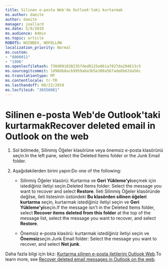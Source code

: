 ```yaml
---
title: Silinen e-posta Web'de Outlook'taki kurtarmak
ms.author: daeite
author: daeite
manager: joallard
ms.date: 5/9/2019
ms.audience: Admin
ms.topic: article
ROBOTS: NOINDEX, NOFOLLOW
localization_priority: Normal
ms.custom:
- "8000011"
- "1996"
ms.openlocfilehash: 730d0910302357ded8125e861a7827da204613c5
ms.sourcegitcommit: 1d98db8acb9959aba3b5e308a567ade6b62da56c
ms.translationtype: MT
ms.contentlocale: tr-TR
ms.lasthandoff: 08/22/2019
ms.locfileid: "36556081"
---
```

# <a name="recover-deleted-email-in-outlook-on-the-web"></a><span data-ttu-id="35ece-102">Silinen e-posta Web'de Outlook'taki kurtarmak</span><span class="sxs-lookup"><span data-stu-id="35ece-102">Recover deleted email in Outlook on the web</span></span>

1. <span data-ttu-id="35ece-103">Sol bölmede, Silinmiş Öğeler klasörüne veya önemsiz e-posta klasörünü seçin.</span><span class="sxs-lookup"><span data-stu-id="35ece-103">In the left pane, select the Deleted Items folder or the Junk Email folder.</span></span>

2. <span data-ttu-id="35ece-104">Aşağıdakilerden birini yapın:</span><span class="sxs-lookup"><span data-stu-id="35ece-104">Do one of the following:</span></span>

    - <span data-ttu-id="35ece-105">Silinmiş Öğeler klasörü: Kurtarma ve **Geri Yükleme'yi**seçmek için istediğiniz iletiyi seçin.</span><span class="sxs-lookup"><span data-stu-id="35ece-105">Deleted Items folder: Select the message you want to recover and select **Restore**.</span></span> <span data-ttu-id="35ece-106">İleti Silinmiş Öğeler klasöründe değilse, ileti listesinin üstündeki **Bu klasörden silinen öğeleri kurtarma** seçin, kurtarmak istediğiniz iletiyi seçin ve **Geri Yükleme'yi**seçin.</span><span class="sxs-lookup"><span data-stu-id="35ece-106">If the message isn't in the Deleted Items folder, select **Recover items deleted from this folder** at the top of the message list, select the message you want to recover, and select **Restore**.</span></span>

    - <span data-ttu-id="35ece-107">Önemsiz e-posta klasörü: kurtarmak istediğiniz iletiyi seçin ve **Önemsiz**seçin.</span><span class="sxs-lookup"><span data-stu-id="35ece-107">Junk Email folder: Select the message you want to recover, and select **Not junk**.</span></span>

<span data-ttu-id="35ece-108">Daha fazla bilgi için bkz: [Kurtarma silinen e-posta iletilerini Outlook Web](https://support.office.com/article/a8ca78ac-4721-4066-95dd-571842e9fb11).</span><span class="sxs-lookup"><span data-stu-id="35ece-108">To learn more, see [Recover deleted email messages in Outlook on the web](https://support.office.com/article/a8ca78ac-4721-4066-95dd-571842e9fb11).</span></span>